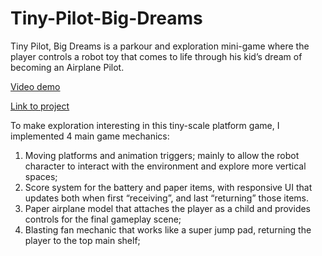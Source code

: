 # Tiny-Pilot-Big-Dreams

Tiny Pilot, Big Dreams is a parkour and exploration mini-game where the player controls a robot toy that comes to life through his kid’s dream of becoming an Airplane Pilot. 

[Video demo](https://drive.google.com/file/d/1KCGXS3oT2Qw3f-kZIaiplU3Pi8lcprvL/view?usp=drive_link)


[Link to project](https://drive.google.com/drive/folders/136z_fGTxlOI2KwSxt1_7rttUMC1GKVZa?usp=drive_link)

To make exploration interesting in this tiny-scale platform game, I implemented 4 main game mechanics:

1) Moving platforms and animation triggers; mainly to allow the robot character to interact with the environment and explore more vertical spaces;
2) Score system for the battery and paper items, with responsive UI that updates both when first “receiving”, and last “returning” those items.
3) Paper airplane model that attaches the player as a child and provides controls for the final gameplay scene;
4) Blasting fan mechanic that works like a super jump pad, returning the player to the top main shelf;

